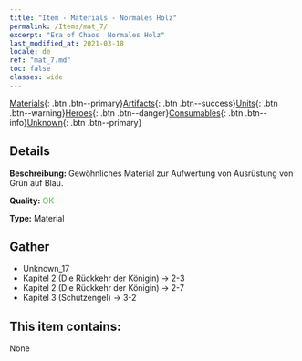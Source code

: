 ```yaml
---
title: "Item - Materials - Normales Holz"
permalink: /Items/mat_7/
excerpt: "Era of Chaos  Normales Holz"
last_modified_at: 2021-03-18
locale: de
ref: "mat_7.md"
toc: false
classes: wide
---
```

 [Materials](/de/Items/){: .btn .btn--primary}[Artifacts](/de/Items/Artifacts/){: .btn .btn--success}[Units](/de/Items/Units/){: .btn .btn--warning}[Heroes](/de/Items/Heroes/){: .btn .btn--danger}[Consumables](/de/Items/Consumables/){: .btn .btn--info}[Unknown](/de/Items/Unknown/){: .btn .btn--primary}

## Details
 **Beschreibung:** Gewöhnliches Material zur Aufwertung von Ausrüstung von Grün auf Blau.

 **Quality:** <span style="color: #32CD32">OK</span>

 **Type:** Material

## Gather

*    Unknown_17 
*    Kapitel 2 (Die Rückkehr der Königin) -> 2-3 
*    Kapitel 2 (Die Rückkehr der Königin) -> 2-7 
*    Kapitel 3 (Schutzengel) -> 3-2 

## This item contains:

  None

